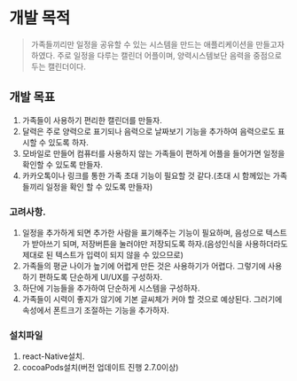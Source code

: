 # 개발 목적

> 가족들끼리만 일정을 공유할 수 있는 시스템을 만드는 애플리케이션을 만들고자 하였다.
> 주로 일정을 다루는 캘린더 어플이며, 양력시스템보단 음력을 중점으로 두는 캘린더이다.

## 개발 목표

1. 가족들이 사용하기 편리한 캘린더를 만들자.
2. 달력은 주로 양력으로 표기되나 음력으로 날짜보기 기능을 추가하여 음력으로도 표시할 수 있도록 하자.
3. 모바일로 만들어 컴퓨터를 사용하지 않는 가족들이 편하게 어플을 들어가면 일정을 확인할 수 있도록 만들자.
4. 카카오톡이나 링크를 통한 가족 초대 기능이 필요할 것 같다.(초대 시 함께있는 가족들끼리 일정을 확인 할 수 있도록 만들자)

### 고려사항.

1. 일정을 추가하게 되면 추가한 사람을 표기해주는 기능이 필요하며, 음성으로 텍스트가 받아쓰기 되며, 저장버튼을 눌러야만 저장되도록 하자.(음성인식을 사용하더라도 제대로 된 텍스트가 입력이 되지 않을 수 있으므로)
2. 가족들의 평균 나이가 높기에 어렵게 만든 것은 사용하기가 어렵다. 그렇기에 사용하기 편하도록 단순하게 UI/UX를 구성하자.
3. 하단에 기능들을 추가하여 단순하게 시스템을 구성하자.
4. 가족들이 시력이 좋지가 않기에 기본 글씨체가 커야 할 것으로 예상된다. 그러기에 속성에서 폰트크기 조절하는 기능을 추가하자.

### 설치파일

1. react-Native설치.
2. cocoaPods설치(버전 업데이트 진행 2.7.0이상)
